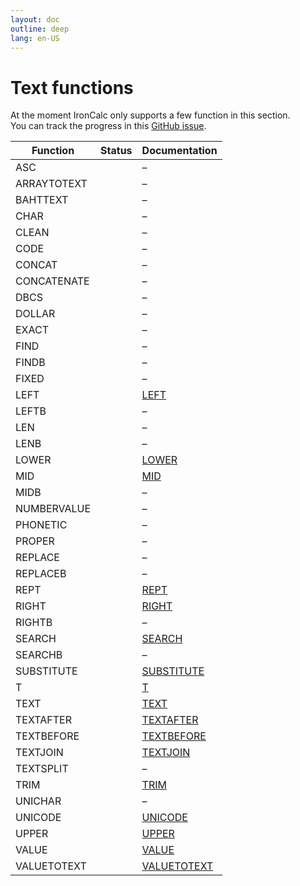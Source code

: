 ```yaml
---
layout: doc
outline: deep
lang: en-US
---
```


# Text functions

At the moment IronCalc only supports a few function in this section.  
You can track the progress in this [GitHub issue](https://github.com/ironcalc/IronCalc/issues/56).

| Function    | Status                                         | Documentation |
| ----------- | ---------------------------------------------- | ------------- |
| ASC         | <Badge type="info" text="Not implemented yet" /> | –             |
| ARRAYTOTEXT | <Badge type="info" text="Not implemented yet" /> | –             |
| BAHTTEXT    | <Badge type="info" text="Not implemented yet" /> | –             |
| CHAR        | <Badge type="info" text="Not implemented yet" /> | –             |
| CLEAN       | <Badge type="info" text="Not implemented yet" /> | –             |
| CODE        | <Badge type="info" text="Not implemented yet" /> | –             |
| CONCAT      | <Badge type="tip" text="Available" />          | –             |
| CONCATENATE | <Badge type="tip" text="Available" />          | –             |
| DBCS        | <Badge type="info" text="Not implemented yet" /> | –             |
| DOLLAR      | <Badge type="info" text="Not implemented yet" /> | –             |
| EXACT       | <Badge type="tip" text="Available" />          | –             |
| FIND        | <Badge type="tip" text="Available" />          | –             |
| FINDB       | <Badge type="info" text="Not implemented yet" /> | –             |
| FIXED       | <Badge type="info" text="Not implemented yet" /> | –             |
| LEFT        | <Badge type="tip" text="Available" />          | [LEFT](text/left) |
| LEFTB       | <Badge type="info" text="Not implemented yet" /> | –             |
| LEN         | <Badge type="tip" text="Available" />          | –             |
| LENB        | <Badge type="info" text="Not implemented yet" /> | –             |
| LOWER       | <Badge type="tip" text="Available" />          | [LOWER](text/lower) |
| MID         | <Badge type="tip" text="Available" />          | [MID](text/mid) |
| MIDB        | <Badge type="info" text="Not implemented yet" /> | –             |
| NUMBERVALUE | <Badge type="info" text="Not implemented yet" /> | –             |
| PHONETIC    | <Badge type="info" text="Not implemented yet" /> | –             |
| PROPER      | <Badge type="info" text="Not implemented yet" /> | –             |
| REPLACE     | <Badge type="info" text="Not implemented yet" /> | –             |
| REPLACEB    | <Badge type="info" text="Not implemented yet" /> | –             |
| REPT        | <Badge type="tip" text="Available" />          | [REPT](text/rept) |
| RIGHT       | <Badge type="tip" text="Available" />          | [RIGHT](text/right) |
| RIGHTB      | <Badge type="info" text="Not implemented yet" /> | –             |
| SEARCH      | <Badge type="tip" text="Available" />          | [SEARCH](text/search) |
| SEARCHB     | <Badge type="info" text="Not implemented yet" /> | –             |
| SUBSTITUTE  | <Badge type="tip" text="Available" />          | [SUBSTITUTE](text/substitute) |
| T           | <Badge type="tip" text="Available" />          | [T](text/t) |
| TEXT        | <Badge type="tip" text="Available" />          | [TEXT](text/text) |
| TEXTAFTER   | <Badge type="tip" text="Available" />          | [TEXTAFTER](text/textafter) |
| TEXTBEFORE  | <Badge type="tip" text="Available" />          | [TEXTBEFORE](text/textbefore) |
| TEXTJOIN    | <Badge type="tip" text="Available" />          | [TEXTJOIN](text/textjoin) |
| TEXTSPLIT   | <Badge type="info" text="Not implemented yet" /> | –             |
| TRIM        | <Badge type="tip" text="Available" />          | [TRIM](text/trim) |
| UNICHAR     | <Badge type="info" text="Not implemented yet" /> | –             |
| UNICODE     | <Badge type="tip" text="Available" />          | [UNICODE](text/unicode) |
| UPPER       | <Badge type="tip" text="Available" />          | [UPPER](text/upper) |
| VALUE       | <Badge type="tip" text="Available" />          | [VALUE](text/value) |
| VALUETOTEXT | <Badge type="tip" text="Available" />          | [VALUETOTEXT](text/valuetotext) |
